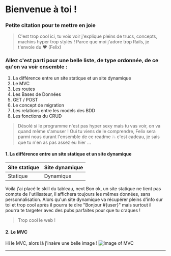 # Bienvenue à toi !

### Petite citation pour te mettre en joie

> C'est trop cool ici, tu vois voir j'explique pleins de trucs, concepts, machins hyper trop stylés ! Parce que moi j'adore trop Rails, je t'envoie du :heart: 
> (Felix)

### Allez c'est parti pour une belle liste, de type ordonnée, de ce qu'on va voir ensemble : 
1. La différence entre un site statique et un site dynamique
2. Le MVC
3. Les routes 
4. Les Bases de Données
5. GET / POST
6. Le concept de migration
7. Les relations entre les models des BDD
8. Les fonctions du CRUD

> Désolé si le programme n'est pas hyper sexy mais tu vas voir, on va quand même s'amuser ! Oui tu viens de le comprendre, Felix sera parmi nous durant l'ensemble de ce readme :boom: c'est cadeau, je sais que tu n'en as pas assez eu hier ... 

#### 1. La différence entre un site statique et un site dynamique

Site statique | Site dynamique
------------ | -------------
Statique | Dynamique

Voilà j'ai placé le skill du tableau, next
Bon ok, un site statique ne tient pas compte de l'utilisateur, il affichera toujours les mêmes données, sans personnalisation. Alors qu'un site dynamique va récupérer pleins d'info sur toi et trop cool après il pourra te dire "Bonjour #{user}" mais surtout il pourra te targeter avec des pubs parfaites pour que tu craques !

> Trop cool le web !

#### 2. Le MVC

Hi le MVC, alors là j'insère une belle image ! 
![Image of MVC](http://french.railstutorial.org/images/figures/mvc_detailed-full.png)




---
